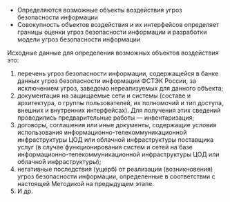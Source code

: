 - Определяются возможные объекты воздействия угроз безопасности информации
- Совокупность объектов воздействия и их интерфейсов определяет границы оценки угроз безопасности информации и разработки модели угроз безопасности информации

Исходные данные для определения возможных объектов воздействия это:
1. перечень угроз безопасности информации, содержащейся в банке данных угроз безопасности информации ФСТЭК России, за исключением угроз, заведомо нереализуемых для данного объекта;
2. документация на защищаемые сети и системы (составе и архитектура, о группы пользователей, их полномочий и тип доступа, внешних и внутренних интерфейсах). Для получения этих сведений проводились предварительные работы — инвентаризация;
3. договоры, соглашения или иные документы, содержащие условия использования информационно-телекоммуникационной инфраструктуры ЦОД или облачной инфраструктуры поставщика услуг (в случае функционирования систем и сетей на базе информационно-телекоммуникационной инфраструктуры ЦОД или облачной инфраструктуры);
4. негативные последствия (ущерб) от реализации (возникновения) угроз безопасности информации, определенные в соответствии с настоящей Методикой на предыдущем этапе.
5. И др.